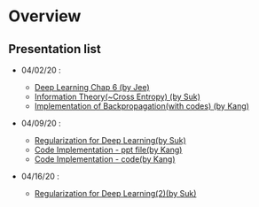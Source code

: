 # Overview

## Presentation list
  - 04/02/20 : 
    - [Deep Learning Chap 6 (by Jee)](https://github.com/chunhyonho/GROUP_STUDY/blob/master/Deep_Learning1/20200402/%5B20200402%5DDeep%20Learning%20Chap%206%20f.pdf)
    - [Information Theory(~Cross Entropy) (by Suk)](https://github.com/chunhyonho/GROUP_STUDY/blob/master/Deep_Learning1/20200402/%5B20200402%5DInformation_Theory.pdf)
    - [Implementation of Backpropagation(with codes) (by Kang)](https://github.com/chunhyonho/GROUP_STUDY/blob/master/Deep_Learning1/20200402/%5B20200402%5D개별연구_backprop.pdf)

- 04/09/20 : 
  - [Regularization for Deep Learning(by Suk)](https://github.com/chunhyonho/GROUP_STUDY/blob/master/Deep_Learning1/20200409/Regularization%20for%20deep%20learning.pdf)
  - [Code Implementation - ppt file(by Kang)](https://github.com/chunhyonho/GROUP_STUDY/raw/master/Deep_Learning1/20200409/0409_강남웅.pptx)
  - [Code Implementation - code(by Kang)](https://github.com/chunhyonho/GROUP_STUDY/raw/master/Deep_Learning1/20200409/0409_group_study.ipynb)
- 04/16/20 : 
  - [Regularization for Deep Learning(2)(by Suk)](https://github.com/chunhyonho/GROUP_STUDY/raw/master/Deep_Learning1/20200416/Regularization%20for%20deep%20learning(2).pdf)
